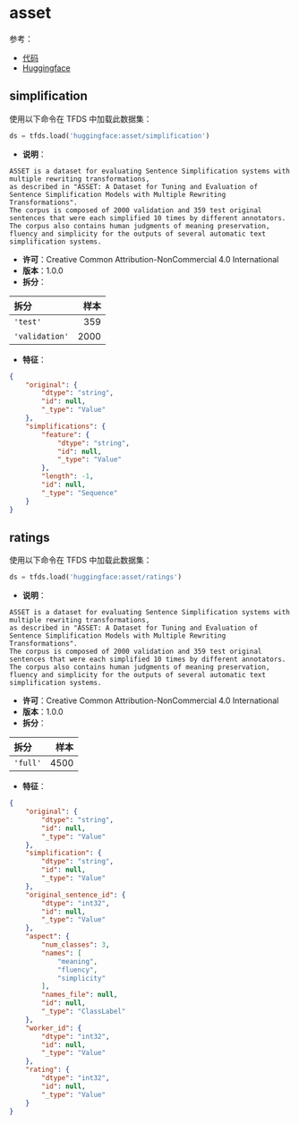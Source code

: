 # asset

参考：

- [代码](https://github.com/huggingface/datasets/blob/master/datasets/asset)
- [Huggingface](https://huggingface.co/datasets/asset)

## simplification

使用以下命令在 TFDS 中加载此数据集：

```python
ds = tfds.load('huggingface:asset/simplification')
```

- **说明**：

```
ASSET is a dataset for evaluating Sentence Simplification systems with multiple rewriting transformations,
as described in "ASSET: A Dataset for Tuning and Evaluation of Sentence Simplification Models with Multiple Rewriting Transformations".
The corpus is composed of 2000 validation and 359 test original sentences that were each simplified 10 times by different annotators.
The corpus also contains human judgments of meaning preservation, fluency and simplicity for the outputs of several automatic text simplification systems.
```

- **许可**：Creative Common Attribution-NonCommercial 4.0 International
- **版本**：1.0.0
- **拆分**：

拆分 | 样本
:-- | --:
`'test'` | 359
`'validation'` | 2000

- **特征**：

```json
{
    "original": {
        "dtype": "string",
        "id": null,
        "_type": "Value"
    },
    "simplifications": {
        "feature": {
            "dtype": "string",
            "id": null,
            "_type": "Value"
        },
        "length": -1,
        "id": null,
        "_type": "Sequence"
    }
}
```

## ratings

使用以下命令在 TFDS 中加载此数据集：

```python
ds = tfds.load('huggingface:asset/ratings')
```

- **说明**：

```
ASSET is a dataset for evaluating Sentence Simplification systems with multiple rewriting transformations,
as described in "ASSET: A Dataset for Tuning and Evaluation of Sentence Simplification Models with Multiple Rewriting Transformations".
The corpus is composed of 2000 validation and 359 test original sentences that were each simplified 10 times by different annotators.
The corpus also contains human judgments of meaning preservation, fluency and simplicity for the outputs of several automatic text simplification systems.
```

- **许可**：Creative Common Attribution-NonCommercial 4.0 International
- **版本**：1.0.0
- **拆分**：

拆分 | 样本
:-- | --:
`'full'` | 4500

- **特征**：

```json
{
    "original": {
        "dtype": "string",
        "id": null,
        "_type": "Value"
    },
    "simplification": {
        "dtype": "string",
        "id": null,
        "_type": "Value"
    },
    "original_sentence_id": {
        "dtype": "int32",
        "id": null,
        "_type": "Value"
    },
    "aspect": {
        "num_classes": 3,
        "names": [
            "meaning",
            "fluency",
            "simplicity"
        ],
        "names_file": null,
        "id": null,
        "_type": "ClassLabel"
    },
    "worker_id": {
        "dtype": "int32",
        "id": null,
        "_type": "Value"
    },
    "rating": {
        "dtype": "int32",
        "id": null,
        "_type": "Value"
    }
}
```
